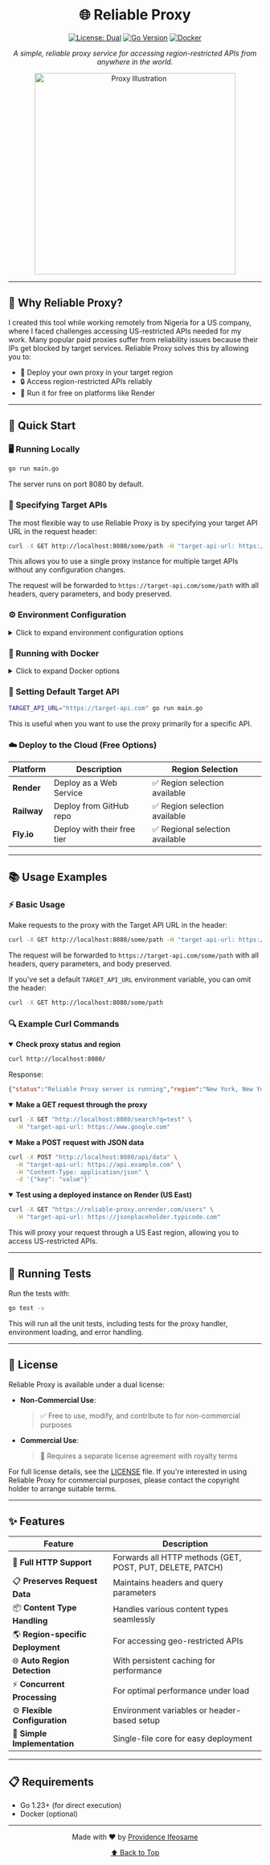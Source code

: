 # <div align="center">🌐 Reliable Proxy</div>

<div align="center">

[![License: Dual](https://img.shields.io/badge/License-Dual%20License-orange.svg)](LICENSE)
[![Go Version](https://img.shields.io/badge/Go-1.23%2B-blue.svg)](https://go.dev/dl/)
[![Docker](https://img.shields.io/badge/Docker-Ready-2496ED?logo=docker&logoColor=white)](https://www.docker.com/)

*A simple, reliable proxy service for accessing region-restricted APIs from anywhere in the world.*

<img src="https://i.imgur.com/tnzYVcF.png" alt="Proxy Illustration" width="400px"/>

</div>

---

## 🤔 Why Reliable Proxy?

I created this tool while working remotely from Nigeria for a US company, where I faced challenges accessing US-restricted APIs needed for my work. Many popular paid proxies suffer from reliability issues because their IPs get blocked by target services. Reliable Proxy solves this by allowing you to:

- 🚀 Deploy your own proxy in your target region
- 🔒 Access region-restricted APIs reliably
- 💸 Run it for free on platforms like Render

---

## 🚀 Quick Start

### 🖥️ Running Locally

```bash
go run main.go
```

The server runs on port 8080 by default.

### 🎯 Specifying Target APIs

The most flexible way to use Reliable Proxy is by specifying your target API URL in the request header:

```bash
curl -X GET http://localhost:8080/some/path -H "target-api-url: https://target-api.com"
```

This allows you to use a single proxy instance for multiple target APIs without any configuration changes.

The request will be forwarded to `https://target-api.com/some/path` with all headers, query parameters, and body preserved.

### ⚙️ Environment Configuration

<details>
<summary>Click to expand environment configuration options</summary>

Alternatively, you can configure a default target API using a `.env` file in the project root. See the provided `.env.example` file for available options:

```bash
# Copy the example file
cp .env.example .env

# Edit with your configuration
nano .env
```

Example `.env` file contents:
```
TARGET_API_URL=https://api.example.com
PORT=8080
```

When a default target API is configured, you can omit the header:

```bash
curl -X GET http://localhost:8080/some/path
```
</details>

### 🐳 Running with Docker

<details>
<summary>Click to expand Docker options</summary>

Basic usage:
```bash
docker build -t reliable-proxy .
docker run -p 8080:8080 reliable-proxy
```

With environment variables:
```bash
docker run -p 8080:8080 -e TARGET_API_URL="https://target-api.com" reliable-proxy
```

With persistent region cache and custom .env file:
```bash
docker run -p 8080:8080 \
  -v $(pwd)/data:/app/data \
  -v $(pwd)/.env:/app/.env \
  reliable-proxy
```

#### Including .env File in Docker Image

The Dockerfile includes a commented line for copying your .env file directly into the image:

```dockerfile
# COPY .env ./
```

You can uncomment this line if you want to build a Docker image with your configuration baked in:

1. Create your `.env` file with your settings
2. Uncomment the line in Dockerfile
3. Build your image: `docker build -t reliable-proxy .`

This is useful for creating pre-configured images for specific APIs or regions, but remember that environment variables in the `.env` file will be visible to anyone who has access to the image.
</details>

### 🔧 Setting Default Target API

```bash
TARGET_API_URL="https://target-api.com" go run main.go
```

This is useful when you want to use the proxy primarily for a specific API.

### ☁️ Deploy to the Cloud (Free Options)

| Platform | Description | Region Selection |
|----------|-------------|------------------|
| **Render** | Deploy as a Web Service | ✅ Region selection available |
| **Railway** | Deploy from GitHub repo | ✅ Region selection available |
| **Fly.io** | Deploy with their free tier | ✅ Regional selection available |

---

## 📚 Usage Examples

### ⚡ Basic Usage

Make requests to the proxy with the Target API URL in the header:

```bash
curl -X GET http://localhost:8080/some/path -H "target-api-url: https://target-api.com"
```

The request will be forwarded to `https://target-api.com/some/path` with all headers, query parameters, and body preserved.

If you've set a default `TARGET_API_URL` environment variable, you can omit the header:

```bash
curl -X GET http://localhost:8080/some/path
```

### 🔍 Example Curl Commands

<details open>
<summary><b>Check proxy status and region</b></summary>

```bash
curl http://localhost:8080/
```

Response: 
```json
{"status":"Reliable Proxy server is running","region":"New York, New York, US"}
```
</details>

<details open>
<summary><b>Make a GET request through the proxy</b></summary>

```bash
curl -X GET "http://localhost:8080/search?q=test" \
  -H "target-api-url: https://www.google.com"
```
</details>

<details open>
<summary><b>Make a POST request with JSON data</b></summary>

```bash
curl -X POST "http://localhost:8080/api/data" \
  -H "target-api-url: https://api.example.com" \
  -H "Content-Type: application/json" \
  -d '{"key": "value"}'
```
</details>

<details open>
<summary><b>Test using a deployed instance on Render (US East)</b></summary>

```bash
curl -X GET "https://reliable-proxy.onrender.com/users" \
  -H "target-api-url: https://jsonplaceholder.typicode.com"
```

This will proxy your request through a US East region, allowing you to access US-restricted APIs.
</details>

---

## 🧪 Running Tests

Run the tests with:

```bash
go test -v
```

This will run all the unit tests, including tests for the proxy handler, environment loading, and error handling.

---

## 📜 License

Reliable Proxy is available under a dual license:

- **Non-Commercial Use**: 
  > ✅ Free to use, modify, and contribute to for non-commercial purposes

- **Commercial Use**: 
  > 💼 Requires a separate license agreement with royalty terms

For full license details, see the [LICENSE](LICENSE) file. If you're interested in using Reliable Proxy for commercial purposes, please contact the copyright holder to arrange suitable terms.

---

## ✨ Features

| Feature | Description |
|---------|-------------|
| 🔄 **Full HTTP Support** | Forwards all HTTP methods (GET, POST, PUT, DELETE, PATCH) |
| 📋 **Preserves Request Data** | Maintains headers and query parameters |
| 📦 **Content Type Handling** | Handles various content types seamlessly |
| 🌎 **Region-specific Deployment** | For accessing geo-restricted APIs |
| 🌐 **Auto Region Detection** | With persistent caching for performance |
| ⚡ **Concurrent Processing** | For optimal performance under load |
| ⚙️ **Flexible Configuration** | Environment variables or header-based setup |
| 📝 **Simple Implementation** | Single-file core for easy deployment |

---

## 📋 Requirements

- Go 1.23+ (for direct execution)
- Docker (optional)

---

<div align="center">
<p>Made with ❤️ by <a href="https://github.com/providenceifeosame">Providence Ifeosame</a></p>

<a href="#-reliable-proxy">⬆️ Back to Top</a>
</div>